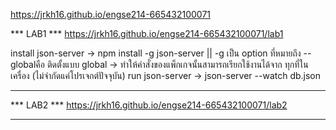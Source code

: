 https://jrkh16.github.io/engse214-665432100071

*** LAB1 ***
https://jrkh16.github.io/engse214-665432100071/lab1

install json-server -> npm install -g json-server || -g เป็น option ที่หมายถึง --globalคือ ติดตั้งแบบ global → ทำให้คำสั่งของแพ็กเกจนั้นสามารถเรียกใช้งานได้จาก ทุกที่ในเครื่อง (ไม่จำกัดแค่โปรเจกต์ปัจจุบัน)
run json-server -> json-server --watch db.json

***

*** LAB2 ***
https://jrkh16.github.io/engse214-665432100071/lab2

***